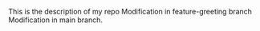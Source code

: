 This is the description of my repo
Modification in feature-greeting branch
Modification in main branch.
